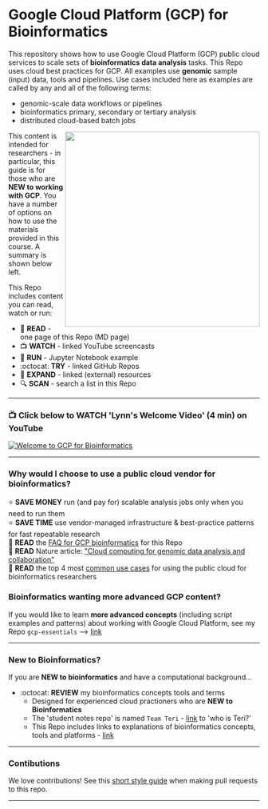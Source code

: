 # Google Cloud Platform (GCP) for Bioinformatics

This repository shows how to use Google Cloud Platform (GCP) public cloud services to scale sets of **bioinformatics data analysis** tasks. This Repo uses cloud best practices for GCP.  All examples use **genomic** sample (input) data, tools and pipelines.  Use cases included here as examples are called by any and all of the following terms:
- genomic-scale data workflows or pipelines
- bioinformatics primary, secondary or tertiary analysis 
- distributed cloud-based batch jobs

<img src="https://github.com/lynnlangit/gcp-for-bioinformatics/raw/master/images/learn-gcp.png" width="390" align="right">

This content is intended for researchers - in particular, this guide is for those who are **NEW to working with GCP**.  You have a number of options on how to use the materials provided in this course.  A summary is shown below left.


This Repo includes content you can read, watch or run:  

- 📗 **READ** - one page of this Repo (MD page)
- 📺 **WATCH** -  linked YouTube screencasts
- 📙 **RUN** - Jupyter Notebook example
- :octocat: **TRY** - linked GitHub Repos
- 📘 **EXPAND** - linked (external) resources
- 🔍 **SCAN** - search a list in this Repo

---

### 📺 Click below to WATCH 'Lynn's Welcome Video' (4 min) on YouTube

[![Welcome to GCP for Bioinformatics](http://img.youtube.com/vi/YoFkSVDlN6k/0.jpg)](http://www.youtube.com/watch?v=YoFkSVDlN6k "Welcome to GCP for Bioinformatics")

---

### Why would I choose to use a public cloud vendor for bioinformatics?

⭐️ **SAVE MONEY** run (and pay for) scalable analysis jobs only when you need to run them  
⭐️ **SAVE TIME** use vendor-managed infrastructure & best-practice patterns for fast repeatable research   
📗 **READ** the [FAQ for GCP bioinformatics](https://github.com/lynnlangit/gcp-for-bioinformatics/blob/master/1_FAQ.md) for this Repo  
📕 **READ** Nature article: ["Cloud computing for genomic data analysis and collaboration"](https://www.nature.com/articles/nrg.2017.113)  
📗 **READ** the top 4 most [common use cases](https://github.com/lynnlangit/gcp-for-bioinformatics/blob/master/3_USER-STORIES.md) for using the public cloud for bioinformatics researchers


### Bioinformatics wanting more advanced GCP content?
If you would like to learn **more advanced concepts** (including script examples and patterns) about working with Google Cloud Platform, see my Repo `gcp-essentials` --> [link](https://github.com/lynnlangit/gcp-essentials)

---

### New to Bioinformatics?

If you are **NEW to bioinformatics** and have a computational background...
- :octocat: **REVIEW** my bioinformatics concepts tools and terms 
  - Designed for experienced cloud practioners who are **NEW to Bioinformatics**
  - The 'student notes repo' is named `Team Teri` - [link](https://github.com/lynnlangit/TeamTeri#who-is-teri) to 'who is Teri?'
  - This Repo includes links to explanations of bioinformatics concepts, tools and platforms - [link](https://github.com/lynnlangit/TeamTeri)

----

### Contibutions

We love contributions! See this [short style guide](https://github.com/lynnlangit/gcp-for-bioinformatics/blob/master/CONTRIBUTING.md) when making pull requests to this repo.

---



